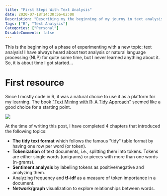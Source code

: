 ```yaml
---
title: "First Steps With Text Analysis"
date: 2020-07-18T14:30:56+02:00
Description: "Describing my the beginning of my journy in text analysis and NLP"
Tags: ["R", "Text Analysis"]
Categories: ["Personal"]
DisableComments: false
---
```


This is the beginning of a phase of experimenting with a new topic: text
analysis! I have always heard about text analysis or natural language processing
(NLP) for quite some time, but I never learned anything about it. So, it is
about time I got started...

# First resource

Since I mostly code in R, it was a natural choice to use it as a platform for my
learning. The book
["Text Mining with R: A Tidy Approach"](https://www.tidytextmining.com/) seemed
like a good choice for a starting point.

![](https://www.tidytextmining.com/images/cover.png)

At the time of writing this post, I have completed 4 chapters that introduced
the following topics:

- **The tidy text format** which follows the famous "tidy" table format by
  having one row per word (or token).
- **Tokenization** of text documents, i.e., splitting them into tokens. Tokens
  are either single words (unigrams) or pieces with more than one words
  (n-grams).
- **Sentiment analysis** by labelling tokens as positive/negative and analyzing
  them.
- Analyzing frequency and **tf-idf** as a measure of token importance in a
  document.
- **Network/graph** visualization to explore relationships between words.

